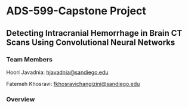 # ADS-599-Capstone Project

## Detecting Intracranial Hemorrhage in Brain CT Scans Using Convolutional Neural Networks

### Team Members
Hoori Javadnia: hjavadnia@sandiego.edu

Fatemeh Khosravi: fkhosravichangizini@sandiego.edu

### Overview

